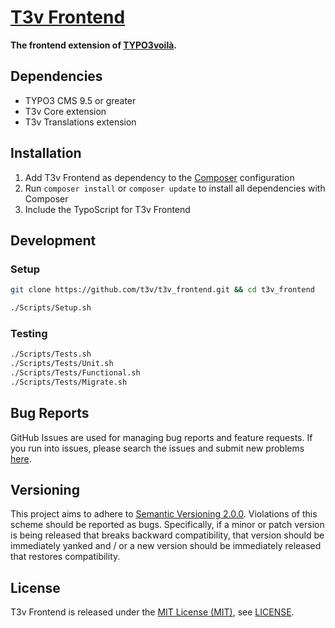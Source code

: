 [T3v Frontend]
==============

**The frontend extension of [TYPO3voilà].**

Dependencies
------------

* TYPO3 CMS 9.5 or greater
* T3v Core extension
* T3v Translations extension

Installation
------------

1. Add T3v Frontend as dependency to the [Composer] configuration
2. Run `composer install` or `composer update` to install all dependencies with Composer
3. Include the TypoScript for T3v Frontend

Development
-----------

### Setup

```sh
git clone https://github.com/t3v/t3v_frontend.git && cd t3v_frontend

./Scripts/Setup.sh
```

### Testing

```sh
./Scripts/Tests.sh
./Scripts/Tests/Unit.sh
./Scripts/Tests/Functional.sh
./Scripts/Tests/Migrate.sh
```

Bug Reports
-----------

GitHub Issues are used for managing bug reports and feature requests. If you run into issues, please search the issues and submit new
problems [here].

Versioning
----------

This project aims to adhere to [Semantic Versioning 2.0.0]. Violations of this scheme should be reported as bugs. Specifically, if a minor
or patch version is being released that breaks backward compatibility, that version should be immediately yanked and / or a new version
should be immediately released that restores compatibility.

License
-------

T3v Frontend is released under the [MIT License (MIT)], see [LICENSE].

[Acceptance testing TYPO3]: https://wiki.typo3.org/Acceptance_testing "Acceptance testing TYPO3"
[Automated testing TYPO3]: https://wiki.typo3.org/Automated_testing "Automated testing TYPO3"
[Composer]: https://getcomposer.org "Dependency Manager for PHP"
[Functional testing TYPO3]: https://wiki.typo3.org/Functional_testing "Functional testing TYPO3"
[here]: https://github.com/t3v/t3v_frontend/issues "GitHub Issue Tracker"
[LICENSE]: https://raw.githubusercontent.com/t3v/t3v_frontend/master/LICENSE "License"
[MIT License (MIT)]: http://opensource.org/licenses/MIT "The MIT License (MIT)"
[Semantic Versioning 2.0.0]: http://semver.org "Semantic Versioning 2.0.0"
[T3v Frontend]: https://t3v.github.io/t3v_frontend/ "The frontend extension of TYPO3voilà."
[TYPO3voilà]: https://github.com/t3v "“UH LÁLÁ, TYPO3!”"
[Unit Testing TYPO3]: https://wiki.typo3.org/Unit_Testing_TYPO3 "Unit testing TYPO3"

